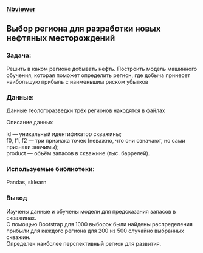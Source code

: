 ### [Nbviewer](https://nbviewer.jupyter.org/github/roman-tekarev/yandex-praktikum-projects/blob/main/choosing-oil-field/choosing-oil-field.ipynb)

## Выбор региона для разработки новых нефтяных месторождений  

### Задача:  
Решить в каком регионе добывать нефть. Построить модель машинного обучения, которая поможет определить регион, где добыча принесет наибольшую прибыль с наименьшим риском убытков  

### Данные:   

Данные геологоразведки трёх регионов находятся в файлах

Описание данных

id — уникальный идентификатор скважины;  
f0, f1, f2 — три признака точек (неважно, что они означают, но сами признаки значимы);  
product — объём запасов в скважине (тыс. баррелей).  

### Используемые библиотеки:  
Pandas, sklearn

### Вывод
Изучены данные и обучены модели для предсказания запасов в скважинах.  
С помощью Bootstrap для 1000 выборок были найдены распределения прибыли для каждого региона для 200 из 500 случайно выбранных скважин.  
Определен наиболее перспективный регион для развития.  
